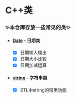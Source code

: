 # C++类

### ✨本仓库存放一些常见的类✨

- #### [Date](https://github.com/AkashiNeko/Class/tree/main/Date) - 日期类

  - [x] 日期输入输出
  - [x] 日期大小比较
  - [x] 日期加减运算
  
- #### [string](https://github.com/AkashiNeko/Class/tree/main/string) - 字符串类

  - [x] STL中string的常用功能
